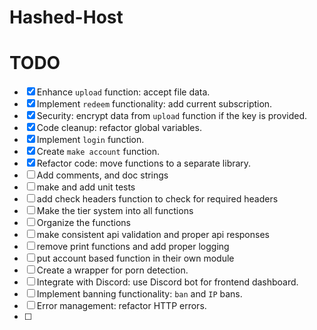 # Hashed-Host

# TODO
- [x] Enhance `upload` function: accept file data.
- [x] Implement `redeem` functionality: add current subscription.
- [x] Security: encrypt data from `upload` function if the key is provided.
- [x] Code cleanup: refactor global variables.
- [x] Implement `login` function.
- [x] Create `make account` function.
- [x] Refactor code: move functions to a separate library.
- [ ] Add comments, and doc strings 
- [ ] make and add unit tests
- [ ] add check headers function to check for required headers 
- [ ] Make the tier system into all functions
- [ ] Organize the functions 
- [ ] make consistent api validation and proper api responses
- [ ] remove print functions and add proper logging 
- [ ] put account based function in their own module 
- [ ] Create a wrapper for porn detection.
- [ ] Integrate with Discord: use Discord bot for frontend dashboard.
- [ ] Implement banning functionality: `ban` and `IP` bans.
- [ ] Error management: refactor HTTP errors.
- [ ] 